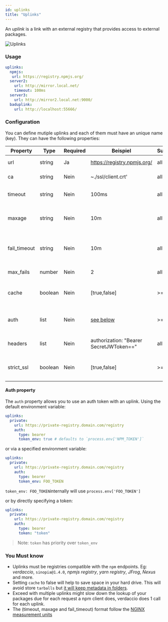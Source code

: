 ```yaml
---
id: uplinks
title: "Uplinks"
---
```


An *uplink* is a link with an external registry that provides access to external packages.

![Uplinks](https://user-images.githubusercontent.com/558752/52976233-fb0e3980-33c8-11e9-8eea-5415e6018144.png)

### Usage

```yaml
uplinks:
  npmjs:
   url: https://registry.npmjs.org/
  server2:
    url: http://mirror.local.net/
    timeout: 100ms
  server3:
    url: http://mirror2.local.net:9000/
  baduplink:
    url: http://localhost:55666/
```

### Configuration

You can define mutiple uplinks and each of them must have an unique name (key). They can have the following properties:

| Property     | Type    | Required | Beispiel                                | Support | Beschreibung                                                                                                               | Standard   |
| ------------ | ------- | -------- | --------------------------------------- | ------- | -------------------------------------------------------------------------------------------------------------------------- | ---------- |
| url          | string  | Ja       | https://registry.npmjs.org/             | all     | The registry url                                                                                                           | npmjs      |
| ca           | string  | Nein     | ~./ssl/client.crt'                      | all     | SSL path certificate                                                                                                       | No default |
| timeout      | string  | Nein     | 100ms                                   | all     | set new timeout for the request                                                                                            | 30s        |
| maxage       | string  | Nein     | 10m                                     | all     | the time threshold to the cache is valid                                                                                   | 2m         |
| fail_timeout | string  | Nein     | 10m                                     | all     | defines max time when a request becomes a failure                                                                          | 5m         |
| max_fails    | number  | Nein     | 2                                       | all     | limit maximun failure request                                                                                              | 2          |
| cache        | boolean | Nein     | [true,false]                            | >= 2.1  | cache all remote tarballs in storage                                                                                       | true       |
| auth         | list    | Nein     | [see below](uplinks.md#auth-property)   | >= 2.5  | assigns the header 'Authorization' [more info](http://blog.npmjs.org/post/118393368555/deploying-with-npm-private-modules) | disabled   |
| headers      | list    | Nein     | authorization: "Bearer SecretJWToken==" | all     | list of custom headers for the uplink                                                                                      | disabled   |
| strict_ssl   | boolean | Nein     | [true,false]                            | >= 3.0  | If true, requires SSL certificates be valid.                                                                               | true       |

#### Auth property

The `auth` property allows you to use an auth token with an uplink. Using the default environment variable:

```yaml
uplinks:
  private:
    url: https://private-registry.domain.com/registry
    auth:
      type: bearer
      token_env: true # defaults to `process.env['NPM_TOKEN']`
```

or via a specified environment variable:

```yaml
uplinks:
  private:
    url: https://private-registry.domain.com/registry
    auth:
      type: bearer
      token_env: FOO_TOKEN
```

`token_env: FOO_TOKEN`internally will use `process.env['FOO_TOKEN']`

or by directly specifying a token:

```yaml
uplinks:
  private:
    url: https://private-registry.domain.com/registry
    auth:
      type: bearer
      token: "token"
```

> Note: `token` has priority over `token_env`

### You Must know

* Uplinks must be registries compatible with the `npm` endpoints. Eg: *verdaccio*, `sinopia@1.4.0`, *npmjs registry*, *yarn registry*, *JFrog*, *Nexus* and more.
* Setting `cache` to false will help to save space in your hard drive. This will avoid store `tarballs` but [it will keep metadata in folders](https://github.com/verdaccio/verdaccio/issues/391).
* Exceed with multiple uplinks might slow down the lookup of your packages due for each request a npm client does, verdaccio does 1 call for each uplink.
* The (timeout, maxage and fail_timeout) format follow the [NGINX measurement units](http://nginx.org/en/docs/syntax.html)